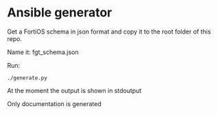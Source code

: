 # Ansible generator

Get a FortiOS schema in json format and copy it to the root folder of this repo.

Name it: fgt_schema.json

Run:

`./generate.py`

At the moment the output is shown in stdoutput

Only documentation is generated
